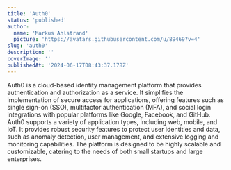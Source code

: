 ```yaml
---
title: 'Auth0'
status: 'published'
author:
  name: 'Markus Ahlstrand'
  picture: 'https://avatars.githubusercontent.com/u/89469?v=4'
slug: 'auth0'
description: ''
coverImage: ''
publishedAt: '2024-06-17T08:43:37.178Z'
---
```


Auth0 is a cloud-based identity management platform that provides authentication and authorization as a service. It simplifies the implementation of secure access for applications, offering features such as single sign-on (SSO), multifactor authentication (MFA), and social login integrations with popular platforms like Google, Facebook, and GitHub. Auth0 supports a variety of application types, including web, mobile, and IoT. It provides robust security features to protect user identities and data, such as anomaly detection, user management, and extensive logging and monitoring capabilities. The platform is designed to be highly scalable and customizable, catering to the needs of both small startups and large enterprises.